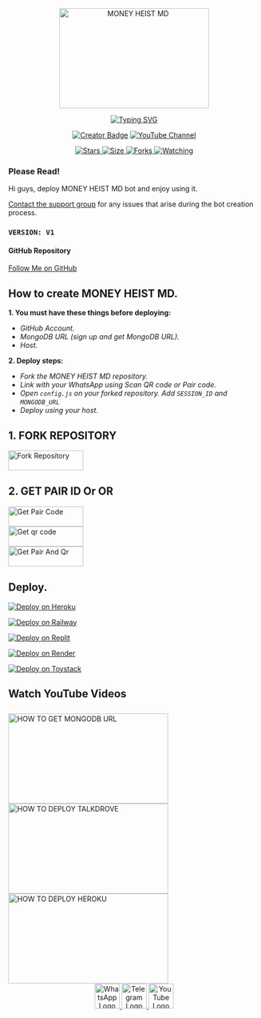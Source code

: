 <div class="repo" align="center">
 
  <a href="#">
    <img src="https://drive.google.com/uc?export=download&id=14tDcgjNFF1r802bzZs1wwjsmNW4hsPYG" width="300" height="200" alt="MONEY HEIST MD"></img>
    <p align="center">
      <a href="#"><img src="http://readme-typing-svg.herokuapp.com?color=ffffff&center=true&vCenter=true&multiline=false&lines=MONEY+HEIST+MD+WHATSAPP+BOT" alt="Typing SVG"></a>
    </p>
    <p align="center">
      <a href="#"><img title="Creator" src="https://img.shields.io/badge/Creator-MrDila-white.svg?style=for-the-badge&logo=github&color=white" alt="Creator Badge"></a>
      <a href="https://youtube.com/@dila_lk">
        <img title="YouTube Channel" src="https://img.shields.io/badge/YouTube-Subscribe-white.svg?style=for-the-badge&logo=youtube&color=red" alt="YouTube Channel">
      </a>
    </p>
    <p align="center">
      <a href="https://github.com/moneyheistVIP/MONEY-HEIST-VIP">
        <img title="GitHub Repo Stars" src="https://img.shields.io/github/stars/moneyheistVIP/MONEY-HEIST-VIP?style=flat-square&color=white" alt="Stars">
      </a>
      <a href="https://github.com/moneyheistVIP/MONEY-HEIST-VIP">
        <img title="Repo Size" src="https://img.shields.io/github/repo-size/moneyheistVIP/MONEY-HEIST-VIP?style=flat-square&color=white" alt="Size">
      </a>
      <a href="https://github.com/moneyheistVIP/MONEY-HEIST-VIP/fork">
        <img title="Forks" src="https://img.shields.io/github/forks/moneyheistVIP/MONEY-HEIST-VIP?style=flat-square&color=white" alt="Forks">
      </a>
      <a href="https://github.com/moneyheistVIP/MONEY-HEIST-VIP/watchers">
        <img title="Watching" src="https://img.shields.io/github/watchers/moneyheistVIP/MONEY-HEIST-VIP?style=flat-square&color=white" alt="Watching">
      </a>
      <a href="https://github.com/moneyheistVIP/MONEY-HEIST-VIP/branches">

   
  </a>
</div>

### Please Read!
Hi guys, deploy MONEY HEIST MD bot and enjoy using it.

[Contact the support group](https://t.me/dilalk) for any issues that arise during the bot creation process. 

### `VERSION: V1`

#### GitHub Repository
[Follow Me on GitHub](https://github.com/moneyheistVIP/MONEY-HEIST-VIP)

## How to create MONEY HEIST MD.
**1. You must have these things before deploying:**
- _GitHub Account._
- _MongoDB URL (sign up and get MongoDB URL)._
- _Host._

**2. Deploy steps:**
- _Fork the  MONEY HEIST MD repository._
- _Link with your WhatsApp using Scan QR code or Pair code._
- _Open `config.js` on your forked repository. Add `SESSION_ID` and `MONGODB_URL`_
- _Deploy using your host._

## 1. FORK REPOSITORY
<a href="https://github.com/moneyheistVIP/MONEY-HEIST-VIP/fork"> <img src="https://img.shields.io/badge/money_heist_fork-7300d8?style=for-the-badge&color=7300d8&logoColor=black" width="150" height="40" alt="Fork Repository"> </a>

## 2. GET PAIR ID Or OR
<a href="https://webdila-b3093e49c697.herokuapp.com/pair"> <img src="https://img.shields.io/badge/PAIR-d32f2f?style=for-the-badge&color=d32f2f&logoColor=black" width="150" height="40" alt="Get Pair Code"> </a></br>
<a href="https://webdila-b3093e49c697.herokuapp.com/qr"> <img src="https://img.shields.io/badge/QR-d32f2f?style=for-the-badge&color=d32f2f&logoColor=black" width="150" height="40" alt="Get qr code"> </a>
</br>
<a href="https://wa.me/+94728839446?text=.pair"> <img src="https://img.shields.io/badge/COMMAND-d32f2f?style=for-the-badge&color=d32f2f&logoColor=black" width="150" height="40" alt="Get Pair And Qr"> </a>
</br>

## Deploy.
[![Deploy on Heroku](https://img.shields.io/badge/money_heist_deploy_on_heroku-7300d8?style=for-the-badge&logo=heroku&logoColor=white)](https://heroku.com/deploy?template=https://github.com/moneyheistVIP/MONEY-HEIST-VIP)
  
[![Deploy on Railway](https://img.shields.io/badge/Money_HeistMD_deploy_on_railway-00c851?style=for-the-badge&logo=railway&logoColor=white)](https://railway.app?referralCode=Money_Heist)
   
[![Deploy on Replit](https://img.shields.io/badge/Money_Heist_deploy_on_replit-ff4000?style=for-the-badge&logo=replit&logoColor=white)](https://replit.com/)
   
[![Deploy on Render](https://img.shields.io/badge/Money_Heist_deploy_on_render-3f0f3f?style=for-the-badge&logo=render&logoColor=white)](https://docs.render.com/free)

[![Deploy on Toystack](https://img.shields.io/badge/Money_Heist_deploy_on_toystack-ff8c00?style=for-the-badge&logo=render&logoColor=white)](https://toystack.ai)

## Watch YouTube Videos

<a href="https://youtu.be/rVn5EqV_hGU?si=NErkefcqh6Y9C-OM" target="_blank">
  <img src="https://img.youtube.com/vi/rVn5EqV_hGU/hqdefault.jpg" alt="HOW TO GET MONGODB URL" width="320" height="180" style="border: none; cursor: pointer; margin-top: 10px;">
</a>

<a href="https://youtu.be/wk1K5O9yJYQ?si=DLkJyHUxOsuVlsP_" target="_blank">
  <img src="https://img.youtube.com/vi/wk1K5O9yJYQ/hqdefault.jpg" alt="HOW TO DEPLOY TALKDROVE" width="320" height="180" style="border: none; cursor: pointer;">
</a>

<a href="https://youtu.be/aPPDOI5shq4?si=bSjQgjgAhQcAeTm7" target="_blank">
  <img src="https://img.youtube.com/vi/aPPDOI5shq4/hqdefault.jpg" alt="HOW TO DEPLOY HEROKU" width="320" height="180" style="border: none; cursor: pointer;">
</a>


<!-- Add this section at the bottom of your existing HTML -->
<div class="social-buttons" align="center">
  <a href="https://whatsapp.com/channel/0029Vb5WteL23n3Y11pTW83W" target="_blank">
    <img src="https://upload.wikimedia.org/wikipedia/commons/6/6b/WhatsApp.svg" width="50" height="50" alt="WhatsApp Logo">
  </a>
  <a href="https://t.me/dilalk" target="_blank">
    <img src="https://upload.wikimedia.org/wikipedia/commons/8/82/Telegram_logo.svg" width="50" height="50" alt="Telegram Logo">
  </a>
  <a href="https://youtube.com/@dila_lk?si=QrRSHY33aKbdtZyf" target="_blank">
    <img src="https://upload.wikimedia.org/wikipedia/commons/4/42/YouTube_icon_%282013-2017%29.png" width="50" height="50" alt="YouTube Logo">
  </a>
</div>

